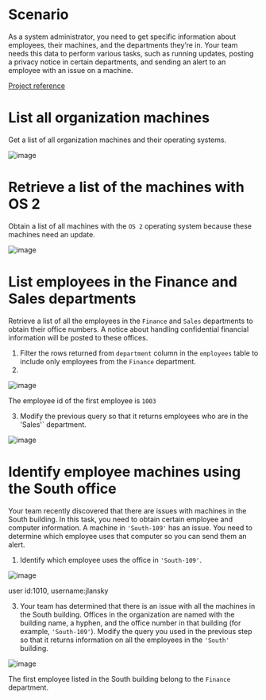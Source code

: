 # Scenario
As a system administrator, you need to get specific information about employees, their machines, and the departments they’re in. Your team needs this data to perform various tasks, such as running updates, posting a privacy notice in certain departments, and sending an alert to an employee with an issue on a machine.

[Project reference](https://www.coursera.org/learn/linux-and-sql/home/welcome)

# List all organization machines
Get a list of all organization machines and their operating systems.

![image](https://github.com/user-attachments/assets/03fad05f-6d60-416e-8732-2056e3ea5a22)

# Retrieve a list of the machines with OS 2
Obtain a list of all machines with the `OS 2` operating system because these machines need an update.

![image](https://github.com/user-attachments/assets/b6baba53-e7c8-4a46-8aed-150b4c96b20e)

# List employees in the Finance and Sales departments
Retrieve a list of all the employees in the `Finance` and `Sales` departments to obtain their office numbers. A notice about handling confidential financial information will be posted to these offices.

1. Filter the rows returned from `department` column in the `employees` table to include only employees from the `Finance` department.
2. 
![image](https://github.com/user-attachments/assets/a57d10e8-dbc8-4c9b-a1ea-8d08ec14d298)

The employee id of the first employee is `1003`

3. Modify the previous query so that it returns employees who are in the 'Sales'` department.

![image](https://github.com/user-attachments/assets/1a530431-c009-4a28-98e4-b36e7018fee5)

# Identify employee machines using the South office
Your team recently discovered that there are issues with machines in the South building. In this task, you need to obtain certain employee and computer information. A machine in `'South-109'` has an issue. You need to determine which employee uses that computer so you can send them an alert.

1. Identify which employee uses the office in `'South-109'`.

![image](https://github.com/user-attachments/assets/2dbbbbe2-2158-40b5-8ec0-6c81255e00d1)

user id:1010, username:jlansky

3. Your team has determined that there is an issue with all the machines in the South building. Offices in the organization are named with the building name, a hyphen, and the office number in that building (for example, `'South-109'`). Modify the query you used in the previous step so that it returns information on all the employees in the `'South'` building.

![image](https://github.com/user-attachments/assets/1670662c-2fa2-4b55-bc68-f83a4dc2c0eb)

The first employee listed in the South building belong to the `Finance` department.
